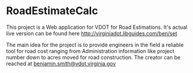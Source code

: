 # RoadEstimateCalc
This project is a Web application for VDOT for Road Estimations. It's actual live version can be found here <http://virginiadot.libguides.com/ben/set>

The main idea for the project is to provide engineers in the field a reliable tool for road cost ranging from Administration
information like project number down to acres moved for road construction. The creator can be reached at 
benjamin.smith@vdot.virginia.gov
